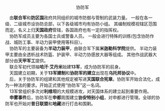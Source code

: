 <p align="center">协防军</p>

&emsp;由**联合军**和**防区国**政府共同组织的城市防御与管制的武装力量。
一般在各一级、二级城市设协防总部，以下各级城市均有协防小组。
其编制规模视辖区范围而定。名义上归**天国政府**管辖，各国政府也有一定的指挥权。  
&emsp;协防军成员主要为各国士兵或警备人员。
一般会进行特殊的训练(包含协防作战、城防工事、半动力装甲使用等科目）。  
&emsp;协防军的主要装备为**半动力装甲**，由联合军下属**米迦勒科学院**提供。
半动力装甲主要由全透析战术防盔、护装甲、半动力协感放大器等组成。
其他作战武器大部分由**天甲军工**提供。  
&emsp;联合军初代领袖**哈汗·艾丹米**始建**13军**，成为协防军的前身。  
&emsp;天国建立初期，关于**13军建制**和**协防军的建立**出现在**乌托邦协议**中。  
&emsp;后，关于协防军的组建和其他规定被写进**天国联合宪章**。协防军开始合法化，成为一种法的要求。开始正式使用“协防军”这一名词。  
&emsp;13军曾组织多次对**利维坦**的大规模进攻，对天国体系的建立起到重要作用。  
&emsp;**申雾事件**后，协防军在**申都**周围建立**协安特别小组**，对申都进行管理。全球的协防军也开始对**昔日联盟**和**地藏**进行打击和围剿。  

